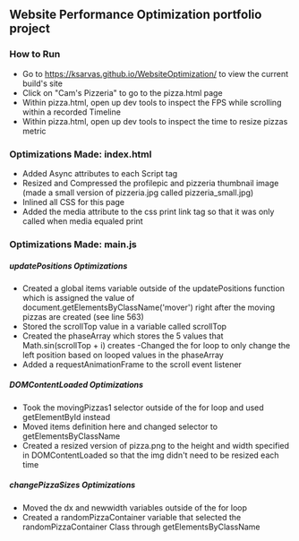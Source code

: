 ## Website Performance Optimization portfolio project

### How to Run

- Go to https://ksarvas.github.io/WebsiteOptimization/ to view the current build's site
- Click on "Cam's Pizzeria" to go to the pizza.html page
- Within pizza.html, open up dev tools to inspect the FPS while scrolling within a recorded Timeline
- Within pizza.html, open up dev tools to inspect the time to resize pizzas metric

### Optimizations Made: index.html

- Added Async attributes to each Script tag
- Resized and Compressed the profilepic and pizzeria thumbnail image (made a small version of pizzeria.jpg called pizzeria_small.jpg)
- Inlined all CSS for this page
- Added the media attribute to the css print link tag so that it was only called when media equaled print

### Optimizations Made: main.js

##### updatePositions Optimizations

- Created a global items variable outside of the updatePositions function which is assigned the value of document.getElementsByClassName('mover') right after the moving pizzas are created (see line 563)
- Stored the scrollTop value in a variable called scrollTop
- Created the phaseArray which stores the 5 values that Math.sin(scrollTop + i) creates
-Changed the for loop to only change the left position based on looped values in the phaseArray
- Added a requestAnimationFrame to the scroll event listener

##### DOMContentLoaded Optimizations

- Took the movingPizzas1 selector outside of the for loop and used getElementById instead
- Moved items definition here and changed selector to getElementsByClassName
- Created a resized version of pizza.png to the height and width specified in DOMContentLoaded so that the img didn't need to be resized each time

##### changePizzaSizes Optimizations

- Moved the dx and newwidth variables outside of the for loop
- Created a randomPizzaContainer variable that selected the randomPizzaContainer Class through getElementsByClassName
